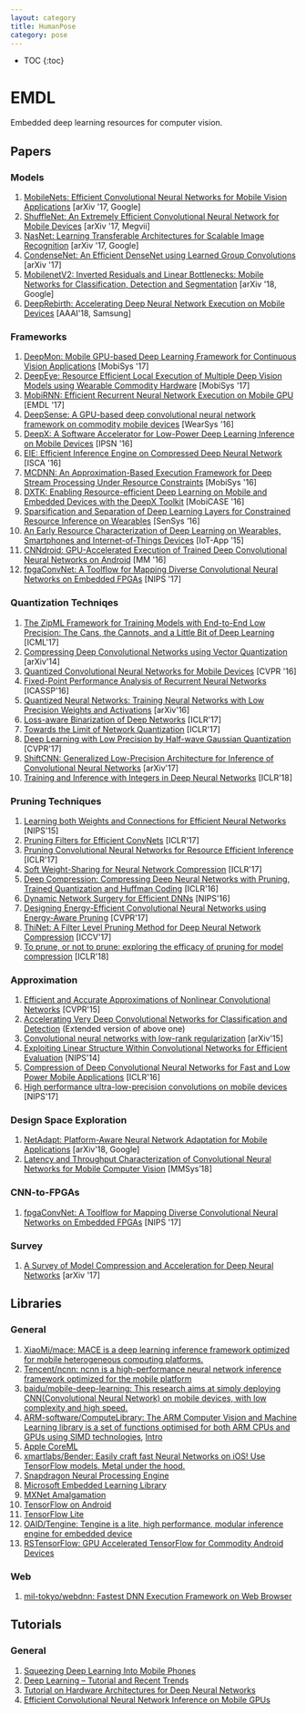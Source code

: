 ```yaml
---
layout: category
title: HumanPose
category: pose
---
```


* TOC
{:toc}


# EMDL

Embedded deep learning resources for computer vision.

## Papers

### Models
1. [MobileNets: Efficient Convolutional Neural Networks for Mobile Vision Applications](https://arxiv.org/abs/1704.04861) [arXiv '17, Google]
1. [ShuffleNet: An Extremely Efficient Convolutional Neural Network for Mobile Devices](https://arxiv.org/abs/1707.01083) [arXiv '17, Megvii]
1. [NasNet: Learning Transferable Architectures for Scalable Image Recognition](https://arxiv.org/pdf/1707.07012.pdf) [arXiv '17, Google]
1. [CondenseNet: An Efficient DenseNet using Learned Group Convolutions](https://arxiv.org/abs/1711.09224) [arXiv '17]
1. [MobilenetV2: Inverted Residuals and Linear Bottlenecks: Mobile Networks for
Classification, Detection and Segmentation](https://arxiv.org/pdf/1801.04381.pdf) [arXiv '18, Google]
1. [DeepRebirth: Accelerating Deep Neural Network Execution on Mobile Devices](https://arxiv.org/abs/1708.04728) [AAAI'18, Samsung]

### Frameworks
1. [DeepMon: Mobile GPU-based Deep Learning Framework for Continuous Vision Applications](https://www.sigmobile.org/mobisys/2017/accepted.php) [MobiSys '17]
1. [DeepEye: Resource Efficient Local Execution of Multiple Deep Vision Models using Wearable Commodity Hardware](http://fahim-kawsar.net/papers/Mathur.MobiSys2017-Camera.pdf) [MobiSys '17]
1. [MobiRNN: Efficient Recurrent Neural Network Execution on Mobile GPU](https://arxiv.org/abs/1706.00878) [EMDL '17]
1. [DeepSense: A GPU-based deep convolutional neural network framework on commodity mobile devices](http://ink.library.smu.edu.sg/cgi/viewcontent.cgi?article=4278&context=sis_research) [WearSys '16]
1. [DeepX: A Software Accelerator for Low-Power Deep Learning Inference on Mobile Devices](http://niclane.org/pubs/deepx_ipsn.pdf) [IPSN '16]
1. [EIE: Efficient Inference Engine on Compressed Deep Neural Network](https://arxiv.org/abs/1602.01528) [ISCA '16]
1. [MCDNN: An Approximation-Based Execution Framework for Deep Stream Processing Under Resource Constraints](http://haneul.github.io/papers/mcdnn.pdf) [MobiSys '16]
1. [DXTK: Enabling Resource-efficient Deep Learning on Mobile and Embedded Devices with the DeepX Toolkit](http://niclane.org/pubs/dxtk_mobicase.pdf) [MobiCASE '16]
1. [Sparsification and Separation of Deep Learning Layers for Constrained Resource Inference on Wearables](http://niclane.org/pubs/sparsesep_sensys.pdf) [SenSys ’16]
1. [An Early Resource Characterization of Deep Learning on Wearables, Smartphones and Internet-of-Things Devices](http://niclane.org/pubs/iotapp15_early.pdf) [IoT-App ’15]
1. [CNNdroid: GPU-Accelerated Execution of Trained Deep Convolutional Neural Networks on Android](https://arxiv.org/abs/1511.07376) [MM '16]
1. [fpgaConvNet: A Toolflow for Mapping Diverse Convolutional Neural Networks on Embedded FPGAs](https://arxiv.org/abs/1711.08740) [NIPS '17]

### Quantization Techniqes
1. [The ZipML Framework for Training Models with End-to-End Low Precision: The Cans, the Cannots, and a Little Bit of Deep Learning](https://arxiv.org/abs/1611.05402) [ICML'17]
1. [Compressing Deep Convolutional Networks using Vector Quantization](https://arxiv.org/abs/1412.6115) [arXiv'14]
1. [Quantized Convolutional Neural Networks for Mobile Devices](https://arxiv.org/abs/1512.06473) [CVPR '16]
1. [Fixed-Point Performance Analysis of Recurrent Neural Networks](https://arxiv.org/abs/1512.01322) [ICASSP'16]
1. [Quantized Neural Networks: Training Neural Networks with Low Precision Weights and Activations](https://arxiv.org/abs/1609.07061) [arXiv'16]
1. [Loss-aware Binarization of Deep Networks](https://arxiv.org/abs/1611.01600) [ICLR'17]
1. [Towards the Limit of Network Quantization](https://arxiv.org/abs/1612.01543) [ICLR'17]
1. [Deep Learning with Low Precision by Half-wave Gaussian Quantization](https://arxiv.org/abs/1702.00953) [CVPR'17]
1. [ShiftCNN: Generalized Low-Precision Architecture for Inference of Convolutional Neural Networks](https://arxiv.org/abs/1706.02393) [arXiv'17]
1. [Training and Inference with Integers in Deep Neural Networks](https://openreview.net/forum?id=HJGXzmspb) [ICLR'18]

### Pruning Techniques
1. [Learning both Weights and Connections for Efficient Neural Networks](https://arxiv.org/abs/1506.02626) [NIPS'15]
1. [Pruning Filters for Efficient ConvNets](https://arxiv.org/abs/1608.08710) [ICLR'17]
1. [Pruning Convolutional Neural Networks for Resource Efficient Inference](https://arxiv.org/abs/1611.06440) [ICLR'17]
1. [Soft Weight-Sharing for Neural Network Compression](https://arxiv.org/abs/1702.04008) [ICLR'17]
1. [Deep Compression: Compressing Deep Neural Networks with Pruning, Trained Quantization and Huffman Coding](https://arxiv.org/abs/1510.00149) [ICLR'16]
1. [Dynamic Network Surgery for Efficient DNNs](https://arxiv.org/abs/1608.04493) [NIPS'16]
1. [Designing Energy-Efficient Convolutional Neural Networks using Energy-Aware Pruning](https://arxiv.org/abs/1611.05128) [CVPR'17]
1. [ThiNet: A Filter Level Pruning Method for Deep Neural Network Compression](https://arxiv.org/abs/1707.06342) [ICCV'17]
1. [To prune, or not to prune: exploring the efficacy of pruning for model compression](https://arxiv.org/abs/1710.01878) [ICLR'18]

### Approximation
1. [Efficient and Accurate Approximations of Nonlinear Convolutional Networks](https://arxiv.org/abs/1411.4229) [CVPR'15]
1. [Accelerating Very Deep Convolutional Networks for Classification and Detection](https://arxiv.org/abs/1505.06798) (Extended version of above one)
1. [Convolutional neural networks with low-rank regularization](https://arxiv.org/abs/1511.06067) [arXiv'15]
1. [Exploiting Linear Structure Within Convolutional Networks for Efficient Evaluation](https://arxiv.org/abs/1404.0736) [NIPS'14]
1. [Compression of Deep Convolutional Neural Networks for Fast and Low Power Mobile Applications](https://arxiv.org/abs/1511.06530) [ICLR'16]
1. [High performance ultra-low-precision convolutions on mobile devices](https://arxiv.org/abs/1712.02427) [NIPS'17]

### Design Space Exploration
1. [NetAdapt: Platform-Aware Neural Network Adaptation for Mobile Applications](https://arxiv.org/abs/1804.03230) [arXiv'18, Google]
1. [Latency and Throughput Characterization of Convolutional Neural Networks for Mobile Computer Vision](https://arxiv.org/abs/1803.09492) [MMSys’18]

### CNN-to-FPGAs
1. [fpgaConvNet: A Toolflow for Mapping Diverse Convolutional Neural Networks on Embedded FPGAs](https://arxiv.org/abs/1711.08740) [NIPS '17]


### Survey
1. [A Survey of Model Compression and Acceleration for Deep Neural Networks](https://arxiv.org/abs/1710.09282) [arXiv '17]


## Libraries

### General

1. [XiaoMi/mace: MACE is a deep learning inference framework optimized for mobile heterogeneous computing platforms.](https://github.com/XiaoMi/mace)
1. [Tencent/ncnn: ncnn is a high-performance neural network inference framework optimized for the mobile platform](https://github.com/Tencent/ncnn)
1. [baidu/mobile-deep-learning: This research aims at simply deploying CNN(Convolutional Neural Network) on mobile devices, with low complexity and high speed.](https://github.com/baidu/mobile-deep-learning)
1. [ARM-software/ComputeLibrary: The ARM Computer Vision and Machine Learning library is a set of functions optimised for both ARM CPUs and GPUs using SIMD technologies](https://github.com/ARM-software/ComputeLibrary), [Intro](https://developer.arm.com/technologies/compute-library)
1. [Apple CoreML](https://developer.apple.com/documentation/coreml)
1. [xmartlabs/Bender: Easily craft fast Neural Networks on iOS! Use TensorFlow models. Metal under the hood.](https://github.com/xmartlabs/Bender)
1. [Snapdragon Neural Processing Engine](https://developer.qualcomm.com/software/snapdragon-neural-processing-engine)
1. [Microsoft Embedded Learning Library](https://github.com/Microsoft/ELL)
1. [MXNet Amalgamation](https://github.com/dmlc/mxnet/tree/master/amalgamation)
1. [TensorFlow on Android](https://github.com/tensorflow/tensorflow/tree/master/tensorflow/contrib/android)
1. [TensorFlow Lite](https://www.tensorflow.org/mobile/tflite/)
1. [OAID/Tengine: Tengine is a lite, high performance, modular inference engine for embedded device](https://github.com/OAID/Tengine)
1. [RSTensorFlow: GPU Accelerated TensorFlow for Commodity Android Devices](https://nesl.github.io/RSTensorFlow/)

### Web
1. [mil-tokyo/webdnn: Fastest DNN Execution Framework on Web Browser](https://github.com/mil-tokyo/webdnn)

## Tutorials

### General

1. [Squeezing Deep Learning Into Mobile Phones](https://www.slideshare.net/anirudhkoul/squeezing-deep-learning-into-mobile-phones)
1. [Deep Learning – Tutorial and Recent Trends](https://www.dropbox.com/s/p7lvelt0aihrwtl/FPGA%2717%20tutorial%20Song%20Han.pdf?dl=0)
1. [Tutorial on Hardware Architectures for Deep Neural Networks](http://eyeriss.mit.edu/tutorial.html)
1. [Efficient Convolutional Neural Network Inference on Mobile GPUs](https://www.slideshare.net/embeddedvision/efficient-convolutional-neural-network-inference-on-mobile-gpus-a-presentation-from-imagination-technologies)
